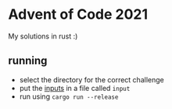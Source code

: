 # Advent of Code 2021
My solutions in rust :)
## running
- select the directory for the correct challenge
- put the [inputs](https://adventofcode.com/2021/day/1/input "Redirect to adventofcode.com - You need to be logged in to get your sample values") in a file called `input`
- run using `cargo run --release`

